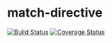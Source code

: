 # match-directive

[![Build Status](https://travis-ci.org/combinejs/match-directive.svg?branch=master)](https://travis-ci.org/combinejs/match-directive)
[![Coverage Status](https://coveralls.io/repos/github/combinejs/match-directive/badge.svg?branch=master)](https://coveralls.io/github/combinejs/match-directive?branch=master)
